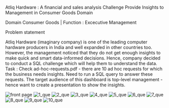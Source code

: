 Atliq Hardware : A financial and sales analysis Challenge Provide Insights to Management in Consumer Goods Domain

Domain Consumer Goods | Function : Excecutive Management

Problem statement

Atliq Hardware (imaginary company) is one of the leading computer hardware producers in India and well expanded in other countries too. However, the management noticed that they do not get enough insights to make quick and smart data-informed decisions. Hence, company decided to conduct a SQL challenge which will help them to understand the data. Task : Check ad-hoc-requests.pdf - there are 10 ad hoc requests for which the business needs insights. Need to run a SQL query to answer these requests. The target audience of this dashboard is top-level management - hence want to create a presentation to show the insights.

![front page](https://github.com/Vidhanmory/Ad_hoc-Insights-SQL/assets/155943882/ff4fbac6-31f2-43a6-92a0-3b378aee7886)
![1_que](https://github.com/Vidhanmory/Ad_hoc-Insights-SQL/assets/155943882/b70fe048-1a8a-4586-b2c3-3dfb8bc224f8)
![2_que](https://github.com/Vidhanmory/Ad_hoc-Insights-SQL/assets/155943882/ecb67a6b-de37-4a7e-b9e9-f4555ebe0bd4)
![3_que](https://github.com/Vidhanmory/Ad_hoc-Insights-SQL/assets/155943882/6fc8d3f7-f683-4b40-a955-30f3e8bfc97a)
![4_que](https://github.com/Vidhanmory/Ad_hoc-Insights-SQL/assets/155943882/a711a5d2-a7c3-41da-9b67-08ccb3810d96)
![5_que](https://github.com/Vidhanmory/Ad_hoc-Insights-SQL/assets/155943882/c00536ff-6482-45ec-8c55-640e6d56aa8d)
![6_que](https://github.com/Vidhanmory/Ad_hoc-Insights-SQL/assets/155943882/7423fef5-9691-4d00-9391-d4de68f6fc4e)
![7_que](https://github.com/Vidhanmory/Ad_hoc-Insights-SQL/assets/155943882/3d773708-1b28-4b22-bf82-5aa4b0174263)
![8_que](https://github.com/Vidhanmory/Ad_hoc-Insights-SQL/assets/155943882/7aff181e-f72c-40e6-b352-a7a5202afb7c)
![9_que](https://github.com/Vidhanmory/Ad_hoc-Insights-SQL/assets/155943882/502fcf35-b82a-4778-87c1-1d74a3113caa)
![10_que](https://github.com/Vidhanmory/Ad_hoc-Insights-SQL/assets/155943882/4864c87d-5e4e-4afd-b085-09a4f2451622)
